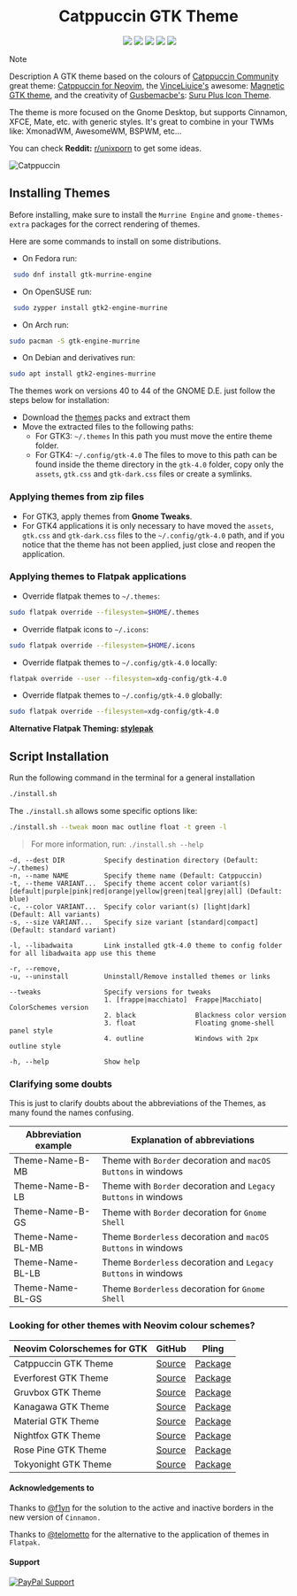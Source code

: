 <h1 align="center">Catppuccin GTK Theme</h1>

<p align="center">
  <img alt"Linux Logo" = src="https://img.shields.io/badge/OS-Linux-FCC624?style=for-the-badge&logo=linux&logoColor=yelow"/>
  <img alt"CSS Logo" src="https://img.shields.io/badge/Style-CSS-blue?style=for-the-badge&logo=css3&logoColor=blue"/>
  <img alt"GitHub Stars" src="https://img.shields.io/github/stars/Fausto-Korpsvart/Catppuccin-GTK-Theme?&style=for-the-badge&logoColor=red" />
  <img alt"GitHub Forks" src="https://img.shields.io/github/forks/Fausto-Korpsvart/Catppuccin-GTK-Theme?style=for-the-badge" />
  <img alt"GitHub Issues" src="https://img.shields.io/github/issues/Fausto-Korpsvart/Catppuccin-GTK-Theme?style=for-the-badge" />
  <img alt"GNU License" src='https://img.shields.io/github/license/Fausto-Korpsvart/Catppuccin-GTK-Theme?style=for-the-badge&logo=GNU&label=License&color=bd0000&logoColor=white'/>
</p>

> [!NOTE]
> Description
> A GTK theme based on the colours of [Catppuccin Community](https://github.com/catppuccin) great theme: [Catppuccin for Neovim](https://github.com/catppuccin),
> the [VinceLiuice's](https://github.com/vinceliuice) awesome: [Magnetic GTK theme](https://github.com/vinceliuice/Magnetic-gtk-theme),
> and the creativity of [Gusbemacbe's](https://github.com/gusbemacbe): [Suru Plus Icon Theme](https://github.com/gusbemacbe/suru-plus).<br>
>
> The theme is more focused on the Gnome Desktop, but supports Cinnamon, XFCE, Mate, etc. with generic styles.
> It's great to combine in your TWMs like: XmonadWM, AwesomeWM, BSPWM, etc...
>
> You can check **Reddit:** [r/unixporn](https://www.reddit.com/r/unixporn/) to get some ideas.

![Catppuccin](https://raw.githubusercontent.com/Fausto-Korpsvart/Catppuccin-GTK-Theme/main/extra/screenshots/Catppuccin.png)

## Installing Themes

Before installing, make sure to install the `Murrine Engine` and `gnome-themes-extra` packages for the correct rendering of themes.

Here are some commands to install on some distributions.

- On Fedora run:

```sh
 sudo dnf install gtk-murrine-engine
```

- On OpenSUSE run:

```sh
 sudo zypper install gtk2-engine-murrine
```

- On Arch run:

```sh
sudo pacman -S gtk-engine-murrine
```

- On Debian and derivatives run:

```sh
sudo apt install gtk2-engines-murrine
```

The themes work on versions 40 to 44 of the GNOME D.E. just follow the steps below for installation:

- Download the [themes](https://www.pling.com/u/fkorpsvart) packs and extract them
- Move the extracted files to the following paths:
  - For GTK3: `~/.themes` In this path you must move the entire theme folder.
  - For GTK4: `~/.config/gtk-4.0` The files to move to this path can be found inside the theme directory in the `gtk-4.0` folder,
    copy only the `assets`, `gtk.css` and `gtk-dark.css` files or create a symlinks.

### Applying themes from zip files

- For GTK3, apply themes from **Gnome Tweaks**.
- For GTK4 applications it is only necessary to have moved the `assets`, `gtk.css` and `gtk-dark.css` files to the `~/.config/gtk-4.0` path,
  and if you notice that the theme has not been applied, just close and reopen the application.

### Applying themes to Flatpak applications

- Override flatpak themes to `~/.themes`:

```sh
sudo flatpak override --filesystem=$HOME/.themes
```

- Override flatpak icons to `~/.icons`:

```sh
sudo flatpak override --filesystem=$HOME/.icons
```

- Override flatpak themes to `~/.config/gtk-4.0` locally:

```sh
flatpak override --user --filesystem=xdg-config/gtk-4.0
```

- Override flatpak themes to `~/.config/gtk-4.0` globally:

```sh
sudo flatpak override --filesystem=xdg-config/gtk-4.0
```

**Alternative Flatpak Theming: [stylepak](https://github.com/refi64/stylepak)**

## Script Installation

Run the following command in the terminal for a general installation

```sh
./install.sh
```

The `./install.sh` allows some specific options like:

```sh
./install.sh --tweak moon mac outline float -t green -l
```

> For more information, run: `./install.sh --help`

```
-d, --dest DIR          Specify destination directory (Default: ~/.themes)
-n, --name NAME         Specify theme name (Default: Catppuccin)
-t, --theme VARIANT...  Specify theme accent color variant(s) [default|purple|pink|red|orange|yellow|green|teal|grey|all] (Default: blue)
-c, --color VARIANT...  Specify color variant(s) [light|dark] (Default: All variants)
-s, --size VARIANT...   Specify size variant [standard|compact] (Default: standard variant)

-l, --libadwaita        Link installed gtk-4.0 theme to config folder for all libadwaita app use this theme

-r, --remove,
-u, --uninstall         Uninstall/Remove installed themes or links

--tweaks                Specify versions for tweaks
                        1. [frappe|macchiato]  Frappe|Macchiato| ColorSchemes version
                        2. black               Blackness color version
                        3. float               Floating gnome-shell panel style
                        4. outline             Windows with 2px outline style

-h, --help              Show help
```

### Clarifying some doubts

This is just to clarify doubts about the abbreviations of the Themes, as many found the names confusing.

| Abbreviation example | Explanation of abbreviations                                   |
| -------------------- | -------------------------------------------------------------- |
| Theme-Name-B-MB      | Theme with `Border` decoration and `macOS Buttons` in windows  |
| Theme-Name-B-LB      | Theme with `Border` decoration and `Legacy Buttons` in windows |
| Theme-Name-B-GS      | Theme with `Border` decoration for `Gnome Shell`               |
| Theme-Name-BL-MB     | Theme `Borderless` decoration and `macOS Buttons` in windows   |
| Theme-Name-BL-LB     | Theme `Borderless` decoration and `Legacy Buttons` in windows  |
| Theme-Name-BL-GS     | Theme `Borderless` decoration for `Gnome Shell`                |

### Looking for other themes with Neovim colour schemes?

| Neovim Colorschemes for GTK   | GitHub                                                              | Pling                                       |
| ----------------------------- | ------------------------------------------------------------------- | ------------------------------------------- |
| Catppuccin GTK Theme          | [Source](https://github.com/Fausto-Korpsvart/Catppuccin-GTK-Theme)  | [Package](https://www.pling.com/p/1715554/) |
| Everforest GTK Theme          | [Source](https://github.com/Fausto-Korpsvart/Everforest-GTK-Theme)  | [Package](https://www.pling.com/p/1695467/) |
| Gruvbox GTK Theme             | [Source](https://github.com/Fausto-Korpsvart/Gruvbox-GTK-Theme)     | [Package](https://www.pling.com/p/1681313/) |
| Kanagawa GTK Theme            | [Source](https://github.com/Fausto-Korpsvart/Kanagawa-GKT-Theme)    | [Package](https://www.pling.com/p/1810560/) |
| Material GTK Theme            | [Source](https://github.com/Fausto-Korpsvart/Material-GTK-Themes)   | [Package](https://www.pling.com/p/1706139/) |
| Nightfox GTK Theme            | [Source](https://github.com/Fausto-Korpsvart/Nightfox-GTK-Theme)    | [Package](https://www.pling.com/p/1929101/) |
| Rose Pine GTK Theme           | [Source](https://github.com/Fausto-Korpsvart/Rose-Pine-GTK-Theme)   | [Package](https://www.pling.com/p/1810530/) |
| Tokyonight GTK Theme          | [Source](https://github.com/Fausto-Korpsvart/Tokyonight-GTK-Theme)  | [Package](https://www.pling.com/p/1681315/) |

#### Acknowledgements to

Thanks to [@f1yn](https://github.com/f1yn) for the solution to the active and inactive borders in the new version of `Cinnamon.`

Thanks to [@telometto](https://github.com/telometto) for the alternative to the application of themes in `Flatpak.`

#### Support

[![PayPal Support](https://img.shields.io/badge/Donate-PayPal-00457C?style=for-the-badge&logo=paypalColor=white)](https://www.paypal.com/donate/?hosted_button_id=LKVTXNA36FTV4)
